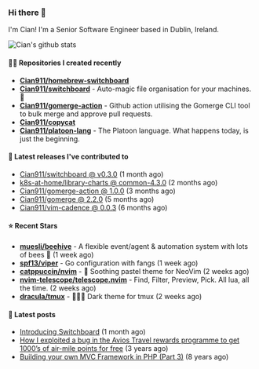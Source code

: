 ### Hi there 👋

I'm Cian! I'm a Senior Software Engineer based in Dublin, Ireland.

![Cian's github stats](https://github-readme-stats.vercel.app/api?username=CIan911&theme=dracula&show_icons=true)

#### 👨‍💻 Repositories I created recently
- **[Cian911/homebrew-switchboard](https://github.com/Cian911/homebrew-switchboard)**
- **[Cian911/switchboard](https://github.com/Cian911/switchboard)** - Auto-magic file organisation for your machines. :open_file_folder:
- **[Cian911/gomerge-action](https://github.com/Cian911/gomerge-action)** - Github action utilising the Gomerge CLI tool to bulk merge and approve pull requests. 
- **[Cian911/copycat](https://github.com/Cian911/copycat)**
- **[Cian911/platoon-lang](https://github.com/Cian911/platoon-lang)** - The Platoon language. What happens today, is just the beginning. 

#### 🚀 Latest releases I've contributed to


- [Cian911/switchboard @ v0.3.0](https://github.com/Cian911/switchboard/releases/tag/v0.3.0) (1 month ago)
- [k8s-at-home/library-charts @ common-4.3.0](https://github.com/k8s-at-home/library-charts/releases/tag/common-4.3.0) (2 months ago)
- [Cian911/gomerge-action @ 1.0.0](https://github.com/Cian911/gomerge-action/releases/tag/1.0.0) (3 months ago)
- [Cian911/gomerge @ 2.2.0](https://github.com/Cian911/gomerge/releases/tag/2.2.0) (5 months ago)
- [Cian911/vim-cadence @ 0.0.3](https://github.com/Cian911/vim-cadence/releases/tag/0.0.3) (6 months ago)

#### ⭐ Recent Stars


- **[muesli/beehive](https://github.com/muesli/beehive)** - A flexible event/agent &amp; automation system with lots of bees 🐝 (1 week ago)
- **[spf13/viper](https://github.com/spf13/viper)** - Go configuration with fangs (1 week ago)
- **[catppuccin/nvim](https://github.com/catppuccin/nvim)** - 🍨 Soothing pastel theme for NeoVim (2 weeks ago)
- **[nvim-telescope/telescope.nvim](https://github.com/nvim-telescope/telescope.nvim)** - Find, Filter, Preview, Pick. All lua, all the time. (2 weeks ago)
- **[dracula/tmux](https://github.com/dracula/tmux)** - 🧛🏻‍♂️ Dark theme for tmux (2 weeks ago)

#### 📄 Latest posts
- [Introducing Switchboard](https://ciangallagher.me/2022/01/28/Introducing-switchboard/) (1 month ago)
- [How I exploited a bug in the Avios Travel rewards programme to get 1000’s of air-mile points for free](https://ciangallagher.me/2018/04/21/How-i-exploited-a-bug-in-the-avios-travel-rewards-system/) (3 years ago)
- [Building your own MVC Framework in PHP (Part 3)](https://ciangallagher.me/2013/11/03/Building-your-own-mvc-framework-in-php-part-3/) (8 years ago)
